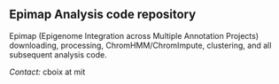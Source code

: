 ## Epimap Analysis code repository
Epimap (Epigenome Integration across Multiple Annotation Projects) downloading, processing, ChromHMM/ChromImpute, clustering, and all subsequent analysis code. 

*Contact:* cboix at mit
